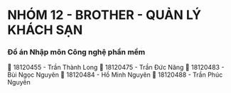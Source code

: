 # NHÓM 12 - BROTHER - QUẢN LÝ KHÁCH SẠN
### Đồ án Nhập môn Công nghệ phần mềm

:boy: 18120455 - Trần Thành Long
:boy: 18120475 - Trần Đức Năng
:boy: 18120483 - Bùi Ngọc Nguyên
:boy: 18120484 - Hồ Minh Nguyên
:boy: 18120488 - Trần Phúc Nguyên

